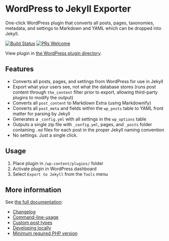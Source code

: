 # WordPress to Jekyll Exporter

One-click WordPress plugin that converts all posts, pages, taxonomies, metadata, and settings to Markdown and YAML which can be dropped into Jekyll.

[![Build Status](https://travis-ci.org/benbalter/wordpress-to-jekyll-exporter.svg?branch=master)](https://travis-ci.org/benbalter/wordpress-to-jekyll-exporter) [![PRs Welcome](https://img.shields.io/badge/PRs-welcome-brightgreen.svg?style=flat-square)](http://makeapullrequest.com)

View plugin in [the WordPress plugin directory](https://wordpress.org/plugins/jekyll-exporter/).

## Features

* Converts all posts, pages, and settings from WordPress for use in Jekyll
* Export what your users see, not what the database stores (runs post content through `the_content` filter prior to export, allowing third-party plugins to modify the output)
* Converts all `post_content` to Markdown Extra (using Markdownify)
* Converts all `post_meta` and fields within the `wp_posts` table to YAML front matter for parsing by Jekyll
* Generates a `_config.yml` with all settings in the `wp_options` table
* Outputs a single zip file with `_config.yml`, pages, and `_posts` folder containing `.md` files for each post in the proper Jekyll naming convention
* No settings. Just a single click.

## Usage

1. Place plugin in `/wp-content/plugins/` folder
2. Activate plugin in WordPress dashboard
3. Select `Export to Jekyll` from the `Tools` menu

## More information

See [the full documentation](https://ben.balter.com/wordpress-to-jekyll-exporter):

* [Changelog](docs/changelog.md)
* [Command-line-usage](docs/command-line-usage.md)
* [Custom post types](docs/custom-post-types.md)
* [Developing locally](docs/developing-locally.md)
* [Minimum required PHP version](docs/required-php-version.md)
